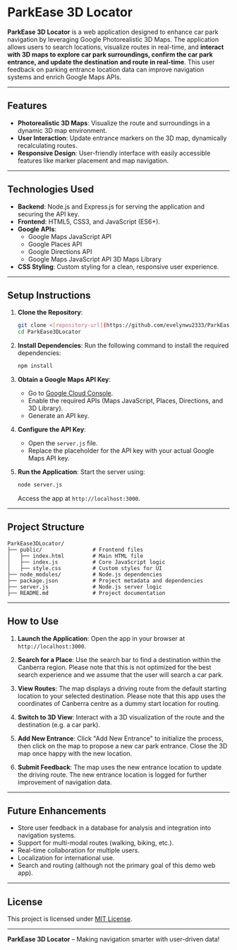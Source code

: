
# ParkEase 3D Locator

**ParkEase 3D Locator** is a web application designed to enhance car park navigation by leveraging Google Photorealistic 3D Maps. The application allows users to search locations, visualize routes in real-time, and **interact with 3D maps to explore car park surroundings, confirm the car park entrance, and update the destination and route in real-time**. This user feedback on parking entrance location data can improve navigation systems and enrich Google Maps APIs.

---

## Features

- **Photorealistic 3D Maps**: Visualize the route and surroundings in a dynamic 3D map environment.
- **User Interaction**: Update entrance markers on the 3D map, dynamically recalculating routes.
- **Responsive Design**: User-friendly interface with easily accessible features like marker placement and map navigation.

---

## Technologies Used

- **Backend**: Node.js and Express.js for serving the application and securing the API key.
- **Frontend**: HTML5, CSS3, and JavaScript (ES6+).
- **Google APIs**:
  - Google Maps JavaScript API
  - Google Places API
  - Google Directions API
  - Google Maps JavaScript API 3D Maps Library
- **CSS Styling**: Custom styling for a clean, responsive user experience.

---

## Setup Instructions

1. **Clone the Repository**:
   ```bash
   git clone <[repository-url](https://github.com/evelynwu2333/ParkEase3DLocator.git)>
   cd ParkEase3DLocator
   ```

2. **Install Dependencies**:
   Run the following command to install the required dependencies:
   ```bash
   npm install
   ```

3. **Obtain a Google Maps API Key**:
   - Go to [Google Cloud Console](https://console.cloud.google.com/).
   - Enable the required APIs (Maps JavaScript, Places, Directions, and 3D Library).
   - Generate an API key.

4. **Configure the API Key**:
   - Open the `server.js` file.
   - Replace the placeholder for the API key with your actual Google Maps API key.

5. **Run the Application**:
   Start the server using:
   ```bash
   node server.js
   ```
   Access the app at `http://localhost:3000`.

---

## Project Structure

```
ParkEase3DLocator/
├── public/                # Frontend files
│   ├── index.html         # Main HTML file
│   ├── index.js           # Core JavaScript logic
│   ├── style.css          # Custom styles for UI
├── node_modules/          # Node.js dependencies
├── package.json           # Project metadata and dependencies
├── server.js              # Node.js server logic
├── README.md              # Project documentation
```

---

## How to Use

1. **Launch the Application**:
   Open the app in your browser at `http://localhost:3000`.

2. **Search for a Place**:
   Use the search bar to find a destination within the Canberra region. Please note that this is not optimized for the best search experience and we assume that the user will search a car park. 

3. **View Routes**:
   The map displays a driving route from the default starting location to your selected destination. Please note that this app uses the coordinates of Canberra centre as a dummy start location for routing. 

4. **Switch to 3D View**:
   Interact with a 3D visualization of the route and the destination (e.g. a car park).

5. **Add New Entrance**:
   Click "Add New Entrance" to initialize the process, then click on the map to propose a new car park entrance. Close the 3D map once happy with the new location.
   
7. **Submit Feedback**:
   The map uses the new entrance location to update the driving route. The new entrance location is logged for further improvement of navigation data.

---

## Future Enhancements

- Store user feedback in a database for analysis and integration into navigation systems.
- Support for multi-modal routes (walking, biking, etc.).
- Real-time collaboration for multiple users.
- Localization for international use.
- Search and routing (although not the primary goal of this demo web app).

---

## License

This project is licensed under [MIT License](LICENSE).

---

**ParkEase 3D Locator** – Making navigation smarter with user-driven data!
